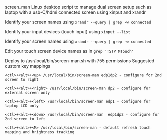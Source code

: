  screen_man
 Linux desktop script to manage dual screen setup such as laptop with a usb-C/hdmi connected screen using xinput and xrandr

 Identify your screen names using
 `xrandr --query | grep -w connected`

 Identify your input devices (touch input) using 
 `xinput --list`

 Identify your screen names using
 `xrandr --query | grep -w connected`

 Edit your touch screen device names as in `grep 'TSTP MTouch'` 

 Deploy to /usr/local/bin/screen-man.sh with 755 permissions
 Suggested custom key mappings
   
`<ctl>+<alt>+<up> /usr/local/bin/screen-man edp1dp2 - configure for 2nd screen to right`

`<ctl>+<alt>+<right> /usr/local/bin/screen-man dp2 - configure for external screen only`

`<ctl>+<alt>+<left> /usr/local/bin/screen-man edp1 - configure for laptop LCD only`

`<ctl>+<alt>+<down> /usr/local/bin/screen-man  edp1dp2 - configure for 2nd screen to left`

`<ctl>+<alt>+<M> /usr/local/bin/screen-man - default refresh touch mapping and brightness tracking`


